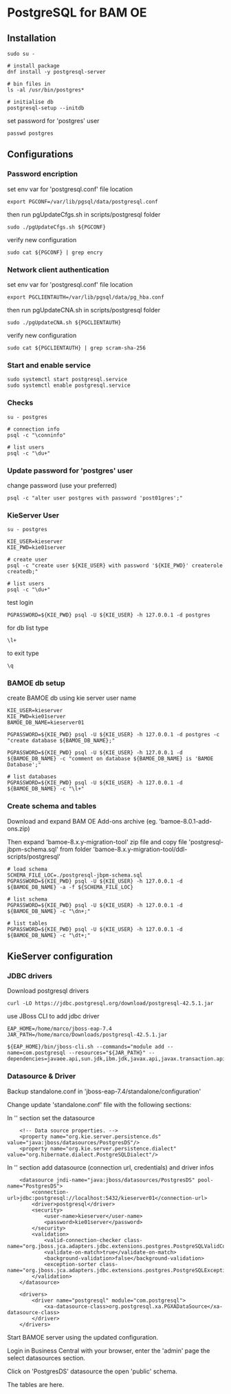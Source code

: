 # PostgreSQL for BAM OE

## Installation

```
sudo su -

# install package
dnf install -y postgresql-server

# bin files in
ls -al /usr/bin/postgres*

# initialise db
postgresql-setup --initdb
```

set password for 'postgres' user
```
passwd postgres
```

## Configurations

### Password encription

set env var for 'postgresql.conf' file location
```
export PGCONF=/var/lib/pgsql/data/postgresql.conf
```

then run pgUpdateCfgs.sh in scripts/postgresql folder
```
sudo ./pgUpdateCfgs.sh ${PGCONF}
```

verify new configuration
```
sudo cat ${PGCONF} | grep encry
```

### Network client authentication

set env var for 'postgresql.conf' file location
```
export PGCLIENTAUTH=/var/lib/pgsql/data/pg_hba.conf
```

then run pgUpdateCNA.sh in scripts/postgresql folder
```
sudo ./pgUpdateCNA.sh ${PGCLIENTAUTH}
```

verify new configuration
```
sudo cat ${PGCLIENTAUTH} | grep scram-sha-256
```

### Start and enable service

```
sudo systemctl start postgresql.service
sudo systemctl enable postgresql.service
```

### Checks

```
su - postgres

# connection info
psql -c "\conninfo"

# list users
psql -c "\du+"
```

### Update password for 'postgres' user

change password (use your preferred)
```
psql -c "alter user postgres with password 'post01gres';"
```

### KieServer User

```
su - postgres

KIE_USER=kieserver
KIE_PWD=kie01server

# create user
psql -c "create user ${KIE_USER} with password '${KIE_PWD}' createrole createdb;"

# list users
psql -c "\du+"
```

test login
```
PGPASSWORD=${KIE_PWD} psql -U ${KIE_USER} -h 127.0.0.1 -d postgres
```

for db list type
```
\l+
```

to exit type
```
\q
```

### BAMOE db setup

create BAMOE db using kie server user name
```
KIE_USER=kieserver
KIE_PWD=kie01server
BAMOE_DB_NAME=kieserver01

PGPASSWORD=${KIE_PWD} psql -U ${KIE_USER} -h 127.0.0.1 -d postgres -c "create database ${BAMOE_DB_NAME};"

PGPASSWORD=${KIE_PWD} psql -U ${KIE_USER} -h 127.0.0.1 -d ${BAMOE_DB_NAME} -c "comment on database ${BAMOE_DB_NAME} is 'BAMOE Database';"

# list databases
PGPASSWORD=${KIE_PWD} psql -U ${KIE_USER} -h 127.0.0.1 -d ${BAMOE_DB_NAME} -c "\l+"
```

### Create schema and tables

Download and expand BAM OE Add-ons archive (eg. 'bamoe-8.0.1-add-ons.zip)

Then expand 'bamoe-8.x.y-migration-tool' zip file and copy file 'postgresql-jbpm-schema.sql' from folder 'bamoe-8.x.y-migration-tool/ddl-scripts/postgresql'

```
# load schema
SCHEMA_FILE_LOC=./postgresql-jbpm-schema.sql
PGPASSWORD=${KIE_PWD} psql -U ${KIE_USER} -h 127.0.0.1 -d ${BAMOE_DB_NAME} -a -f ${SCHEMA_FILE_LOC}

# list schema
PGPASSWORD=${KIE_PWD} psql -U ${KIE_USER} -h 127.0.0.1 -d ${BAMOE_DB_NAME} -c "\dn+;"

# list tables
PGPASSWORD=${KIE_PWD} psql -U ${KIE_USER} -h 127.0.0.1 -d ${BAMOE_DB_NAME} -c "\dt+;"
```

## KieServer configuration

### JDBC drivers

Download postgresql drivers

```
curl -LO https://jdbc.postgresql.org/download/postgresql-42.5.1.jar
```

use JBoss CLI to add jdbc driver

```
EAP_HOME=/home/marco/jboss-eap-7.4
JAR_PATH=/home/marco/Downloads/postgresql-42.5.1.jar

${EAP_HOME}/bin/jboss-cli.sh --commands="module add --name=com.postgresql --resources="${JAR_PATH}" --dependencies=javaee.api,sun.jdk,ibm.jdk,javax.api,javax.transaction.api"
```


### Datasource & Driver

Backup standalone.conf in 'jboss-eap-7.4/standalone/configuration'

Change update 'standalone.conf' file with the following sections:

In '<system-properties>' section set the datasource

```
    <!-- Data source properties. -->
    <property name="org.kie.server.persistence.ds" value="java:jboss/datasources/PostgresDS"/>
    <property name="org.kie.server.persistence.dialect" value="org.hibernate.dialect.PostgreSQLDialect"/>
```

In '<datasources>' section add datasource (connection url, credentials) and driver infos
  
```
    <datasource jndi-name="java:jboss/datasources/PostgresDS" pool-name="PostgresDS">
        <connection-url>jdbc:postgresql://localhost:5432/kieserver01</connection-url>
        <driver>postgresql</driver>
        <security>
            <user-name>kieserver</user-name>
            <password>kie01server</password>
        </security>
        <validation>
            <valid-connection-checker class-name="org.jboss.jca.adapters.jdbc.extensions.postgres.PostgreSQLValidConnectionChecker"/>
            <validate-on-match>true</validate-on-match>
            <background-validation>false</background-validation>
            <exception-sorter class-name="org.jboss.jca.adapters.jdbc.extensions.postgres.PostgreSQLExceptionSorter"/>
        </validation>
    </datasource>

    <drivers>
        <driver name="postgresql" module="com.postgresql">
            <xa-datasource-class>org.postgresql.xa.PGXADataSource</xa-datasource-class>
        </driver>
    </drivers>
```

Start BAMOE server using the updated configuration.

Login in Business Central with your browser, enter the 'admin' page the select datasources section. 

Click on 'PostgresDS' datasource the open 'public' schema.

The tables are here.

